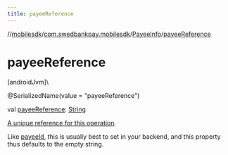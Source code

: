 ```yaml
---
title: payeeReference
---
```

//[mobilesdk](../../../index.html)/[com.swedbankpay.mobilesdk](../index.html)/[PayeeInfo](index.html)/[payeeReference](payee-reference.html)



# payeeReference



[androidJvm]\




@SerializedName(value = "payeeReference")



val [payeeReference](payee-reference.html): [String](https://kotlinlang.org/api/latest/jvm/stdlib/kotlin/-string/index.html)



[A unique reference for this operation](https://developer.swedbankpay.com/checkout/other-features#payee-reference).



Like [payeeId](payee-id.html), this is usually best to set in your backend, and this property thus defaults to the empty string.




